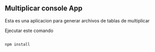 

## Multiplicar console App

Esta es una aplicacion para generar archivos de  tablas de 
multiplicar

Ejecutar este  comando

```

npm install
```